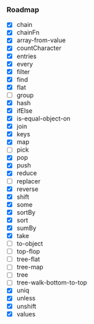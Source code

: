 ### Roadmap

- [x] chain
- [x] chainFn
- [x] array-from-value
- [x] countCharacter
- [x] entries
- [x] every
- [x] filter
- [x] find
- [x] flat
- [ ] group
- [x] hash
- [x] ifElse
- [x] is-equal-object-on
- [x] join
- [x] keys
- [x] map
- [ ] pick
- [x] pop
- [x] push
- [x] reduce
- [ ] replacer
- [x] reverse
- [x] shift
- [x] some
- [x] sortBy
- [x] sort
- [x] sumBy
- [x] take
- [ ] to-object
- [ ] top-flop
- [ ] tree-flat
- [ ] tree-map
- [ ] tree
- [ ] tree-walk-bottom-to-top
- [x] uniq
- [x] unless
- [x] unshift
- [x] values
